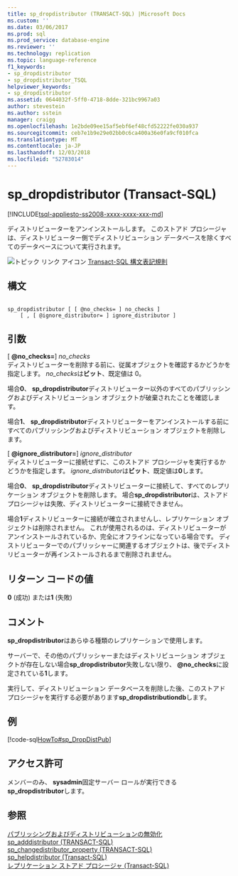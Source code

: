 ```yaml
---
title: sp_dropdistributor (TRANSACT-SQL) |Microsoft Docs
ms.custom: ''
ms.date: 03/06/2017
ms.prod: sql
ms.prod_service: database-engine
ms.reviewer: ''
ms.technology: replication
ms.topic: language-reference
f1_keywords:
- sp_dropdistributor
- sp_dropdistributor_TSQL
helpviewer_keywords:
- sp_dropdistributor
ms.assetid: 0644032f-5ff0-4718-8dde-321bc9967a03
author: stevestein
ms.author: sstein
manager: craigg
ms.openlocfilehash: 1e2bde09ee15af5ebf6ef48cfd52222fe030a937
ms.sourcegitcommit: ceb7e1b9e29e02bb0c6ca400a36e0fa9cf010fca
ms.translationtype: MT
ms.contentlocale: ja-JP
ms.lasthandoff: 12/03/2018
ms.locfileid: "52783014"
---
```

# <a name="spdropdistributor-transact-sql"></a>sp_dropdistributor (Transact-SQL)
[!INCLUDE[tsql-appliesto-ss2008-xxxx-xxxx-xxx-md](../../includes/tsql-appliesto-ss2008-xxxx-xxxx-xxx-md.md)]

  ディストリビューターをアンインストールします。 このストアド プロシージャは、ディストリビューター側でディストリビューション データベースを除くすべてのデータベースについて実行されます。  
  
 ![トピック リンク アイコン](../../database-engine/configure-windows/media/topic-link.gif "トピック リンク アイコン") [Transact-SQL 構文表記規則](../../t-sql/language-elements/transact-sql-syntax-conventions-transact-sql.md)  
  
## <a name="syntax"></a>構文  
  
```  
  
sp_dropdistributor [ [ @no_checks= ] no_checks ]   
    [ , [ @ignore_distributor= ] ignore_distributor ]  
```  
  
## <a name="arguments"></a>引数  
 [  **@no_checks=**] *no_checks*  
 ディストリビューターを削除する前に、従属オブジェクトを確認するかどうかを指定します。 *no_checks*は**ビット**、既定値は 0。  
  
 場合**0**、 **sp_dropdistributor**ディストリビューター以外のすべてのパブリッシングおよびディストリビューション オブジェクトが破棄されたことを確認します。  
  
 場合**1**、 **sp_dropdistributor**ディストリビューターをアンインストールする前にすべてのパブリッシングおよびディストリビューション オブジェクトを削除します。  
  
 [  **@ignore_distributor=**] *ignore_distributor*  
 ディストリビューターに接続せずに、このストアド プロシージャを実行するかどうかを指定します。 *ignore_distributor*は**ビット**、既定値は**0**します。  
  
 場合**0**、 **sp_dropdistributor**ディストリビューターに接続して、すべてのレプリケーション オブジェクトを削除します。 場合**sp_dropdistributor**は、ストアド プロシージャは失敗、ディストリビューターに接続できません。  
  
 場合**1**ディストリビューターに接続が確立されませんし、レプリケーション オブジェクトは削除されません。 これが使用されるのは、ディストリビューターがアンインストールされているか、完全にオフラインになっている場合です。 ディストリビューターでのパブリッシャーに関連するオブジェクトは、後でディストリビューターが再インストールされるまで削除されません。  
  
## <a name="return-code-values"></a>リターン コードの値  
 **0** (成功) または**1** (失敗)  
  
## <a name="remarks"></a>コメント  
 **sp_dropdistributor**はあらゆる種類のレプリケーションで使用します。  
  
 サーバーで、その他のパブリッシャーまたはディストリビューション オブジェクトが存在しない場合**sp_dropdistributor**失敗しない限り、 **@no_checks**に設定されている**1**します。  
  
 実行して、ディストリビューション データベースを削除した後、このストアド プロシージャを実行する必要があります**sp_dropdistributiondb**します。  
  
## <a name="example"></a>例  
 [!code-sql[HowTo#sp_DropDistPub](../../relational-databases/replication/codesnippet/tsql/sp-dropdistributor-trans_1.sql)]  
  
## <a name="permissions"></a>アクセス許可  
 メンバーのみ、 **sysadmin**固定サーバー ロールが実行できる**sp_dropdistributor**します。  
  
## <a name="see-also"></a>参照  
 [パブリッシングおよびディストリビューションの無効化](../../relational-databases/replication/disable-publishing-and-distribution.md)   
 [sp_adddistributor &#40;TRANSACT-SQL&#41;](../../relational-databases/system-stored-procedures/sp-adddistributor-transact-sql.md)   
 [sp_changedistributor_property &#40;TRANSACT-SQL&#41;](../../relational-databases/system-stored-procedures/sp-changedistributor-property-transact-sql.md)   
 [sp_helpdistributor &#40;Transact-SQL&#41;](../../relational-databases/system-stored-procedures/sp-helpdistributor-transact-sql.md)   
 [レプリケーション ストアド プロシージャ &#40;Transact-SQL&#41;](../../relational-databases/system-stored-procedures/replication-stored-procedures-transact-sql.md)  
  
  
